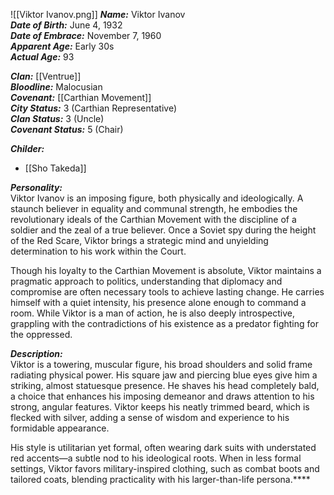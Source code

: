 ![[Viktor Ivanov.png]]
***Name:*** Viktor Ivanov  
***Date of Birth:*** June 4, 1932  
***Date of Embrace:*** November 7, 1960  
***Apparent Age:*** Early 30s  
***Actual Age:*** 93  

***Clan:*** [[Ventrue]]  
***Bloodline:*** Malocusian  
***Covenant:*** [[Carthian Movement]]  
***City Status:*** 3 (Carthian Representative)  
***Clan Status:*** 3 (Uncle)  
***Covenant Status:*** 5 (Chair)  

***Childer:***
* [[Sho Takeda]]

***Personality:***  
Viktor Ivanov is an imposing figure, both physically and ideologically. A staunch believer in equality and communal strength, he embodies the revolutionary ideals of the Carthian Movement with the discipline of a soldier and the zeal of a true believer. Once a Soviet spy during the height of the Red Scare, Viktor brings a strategic mind and unyielding determination to his work within the Court.  

Though his loyalty to the Carthian Movement is absolute, Viktor maintains a pragmatic approach to politics, understanding that diplomacy and compromise are often necessary tools to achieve lasting change. He carries himself with a quiet intensity, his presence alone enough to command a room. While Viktor is a man of action, he is also deeply introspective, grappling with the contradictions of his existence as a predator fighting for the oppressed.  

***Description:***  
Viktor is a towering, muscular figure, his broad shoulders and solid frame radiating physical power. His square jaw and piercing blue eyes give him a striking, almost statuesque presence. He shaves his head completely bald, a choice that enhances his imposing demeanor and draws attention to his strong, angular features. Viktor keeps his neatly trimmed beard, which is flecked with silver, adding a sense of wisdom and experience to his formidable appearance.  

His style is utilitarian yet formal, often wearing dark suits with understated red accents—a subtle nod to his ideological roots. When in less formal settings, Viktor favors military-inspired clothing, such as combat boots and tailored coats, blending practicality with his larger-than-life persona.****